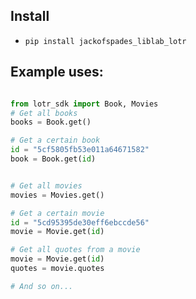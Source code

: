 ## Install
* `pip install jackofspades_liblab_lotr`

## Example uses:
```python

from lotr_sdk import Book, Movies
# Get all books
books = Book.get()

# Get a certain book
id = "5cf5805fb53e011a64671582"
book = Book.get(id)


# Get all movies
movies = Movies.get()

# Get a certain movie
id = "5cd95395de30eff6ebccde56"
movie = Movie.get(id)

# Get all quotes from a movie
movie = Movie.get(id)
quotes = movie.quotes

# And so on...
```
